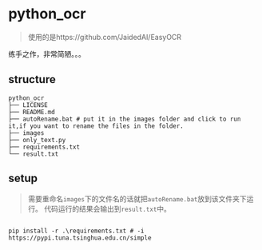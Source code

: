 # python_ocr
> 使用的是https://github.com/JaidedAI/EasyOCR

练手之作，非常简陋。。。

## structure
```shell
python_ocr
├── LICENSE
├── README.md
├── autoRename.bat # put it in the images folder and click to run it,if you want to rename the files in the folder.
├── images
├── only_text.py
├── requirements.txt
└── result.txt
```

## setup
> 需要重命名`images`下的文件名的话就把`autoRename.bat`放到该文件夹下运行。
> 代码运行的结果会输出到`result.txt`中。

```shell

pip install -r .\requirements.txt # -i https://pypi.tuna.tsinghua.edu.cn/simple

```

